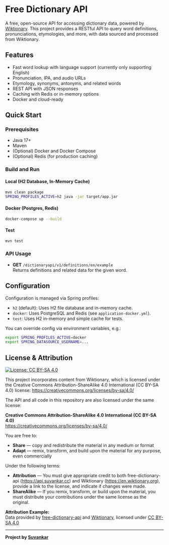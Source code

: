 # Free Dictionary API

A free, open-source API for accessing dictionary data, powered by [Wiktionary](https://en.wiktionary.org). This project provides a RESTful API to query word definitions, pronunciations, etymologies, and more, with data sourced and processed from Wiktionary.

## Features

- Fast word lookup with language support (currently only supporting English)
- Pronunciation, IPA, and audio URLs
- Etymology, synonyms, antonyms, and related words
- REST API with JSON responses
- Caching with Redis or in-memory options
- Docker and cloud-ready

## Quick Start

### Prerequisites

- Java 17+
- Maven
- (Optional) Docker and Docker Compose
- (Optional) Redis (for production caching)

### Build and Run

#### Local (H2 Database, In-Memory Cache)

```sh
mvn clean package
SPRING_PROFILES_ACTIVE=h2 java -jar target/app.jar
```

#### Docker (Postgres, Redis)

```sh
docker-compose up --build
```

#### Test

```sh
mvn test
```

### API Usage

- **GET** `/dictionaryapi/v1/definitions/en/example`  
  Returns definitions and related data for the given word.


## Configuration

Configuration is managed via Spring profiles:

- `h2` (default): Uses H2 file database and in-memory cache.
- `docker`: Uses PostgreSQL and Redis (see `application-docker.yml`).
- `test`: Uses H2 in-memory and simple cache for tests.

You can override config via environment variables, e.g.:
```sh
export SPRING_PROFILES_ACTIVE=docker
export SPRING_DATASOURCE_USERNAME=...
```

## License & Attribution

[![License: CC BY-SA 4.0](https://licensebuttons.net/l/by-sa/4.0/88x31.png)](https://creativecommons.org/licenses/by-sa/4.0/)

This project incorporates content from Wiktionary, which is licensed under the Creative Commons Attribution-ShareAlike 4.0 International (CC BY-SA 4.0) license: https://creativecommons.org/licenses/by-sa/4.0/

The API and all code in this repository are also licensed under the same license:

**Creative Commons Attribution-ShareAlike 4.0 International (CC BY-SA 4.0)**  
https://creativecommons.org/licenses/by-sa/4.0/

You are free to:
- **Share** — copy and redistribute the material in any medium or format
- **Adapt** — remix, transform, and build upon the material for any purpose, even commercially

Under the following terms:
- **Attribution** — You must give appropriate credit to both free-dictionary-api (https://api.suvankar.cc) and Wiktionary (https://en.wiktionary.org), provide a link to the license, and indicate if changes were made.
- **ShareAlike** — If you remix, transform, or build upon the material, you must distribute your contributions under the same license as the original.

**Attribution Example:**  
Data provided by [free-dictionary-api](https://api.suvankar.cc) and [Wiktionary](https://en.wiktionary.org), licensed under [CC BY-SA 4.0](https://creativecommons.org/licenses/by-sa/4.0/)

---

**Project by [Suvankar](https://hello.suvankar.cc)**